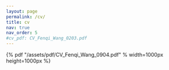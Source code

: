```yaml
---
layout: page
permalink: /cv/
title: cv
nav: true
nav_order: 5
#cv_pdf: CV_Fenqi_Wang_0203.pdf
---
```


{% pdf "/assets/pdf/CV_Fenqi_Wang_0904.pdf" % width=1000px height=1000px %}